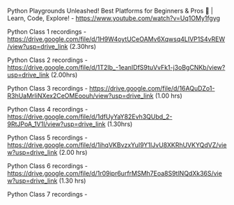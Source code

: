 Python Playgrounds Unleashed! Best Platforms for Beginners & Pros 🚀 | Learn, Code, Explore! - https://www.youtube.com/watch?v=Uq1OMy1fgyg 


Python Class 1 recordings - https://drive.google.com/file/d/1H9W4oytUCeOAMv6Xqwsq4LIVP1S4vREW/view?usp=drive_link  (2.30hrs)

Python Class 2 recordings - https://drive.google.com/file/d/1T2Ib_-1eanIDfS9tuVvFk1-j3oBgCNKb/view?usp=drive_link (2.00hrs)

Python Class 3 recordings - https://drive.google.com/file/d/16AQuDZo1-R3hUaMrIiNXex2CeOMEoouh/view?usp=drive_link (1.00 hrs)

Python Class 4 recordings - https://drive.google.com/file/d/1dfUyYaY82Evh3QUbd_2-9RtJPoA_1V1I/view?usp=drive_link (1.30hrs)

Python Class 5 recordings - https://drive.google.com/file/d/1ihqVKBvzxYuI9Y1IJvU8XKRhUVKYQdVZ/view?usp=drive_link (2.00 hrs)

Python Class 6 recordings - https://drive.google.com/file/d/1r09ipr6urfrMSMh7Eoa8S9tlNQdXk36S/view?usp=drive_link (1.30 hrs)

Python Class 7 recordings - 
